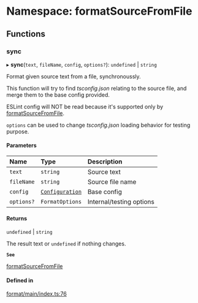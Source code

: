 # Namespace: formatSourceFromFile

## Functions

### sync

▸ **sync**(`text`, `fileName`, `config`, `options?`): `undefined` \| `string`

Format given source text from a file, synchronoussly.

This function will try to find _tsconfig.json_ relating to the source file,
and merge them to the base config provided.

ESLint config will NOT be read because it's supported only by [formatSourceFromFile](../README.md#formatsourcefromfile).

`options` can be used to change _tsconfig.json_ loading behavior for testing
purpose.

#### Parameters

| Name | Type | Description |
| :------ | :------ | :------ |
| `text` | `string` | Source text |
| `fileName` | `string` | Source file name |
| `config` | [`Configuration`](../interfaces/Configuration.md) | Base config |
| `options?` | `FormatOptions` | Internal/testing options |

#### Returns

`undefined` \| `string`

The result text or `undefined` if nothing changes.

**`See`**

[formatSourceFromFile](../README.md#formatsourcefromfile)

#### Defined in

[format/main/index.ts:76](https://github.com/daidodo/format-imports/blob/6727c8e/src/lib/format/main/index.ts#L76)
